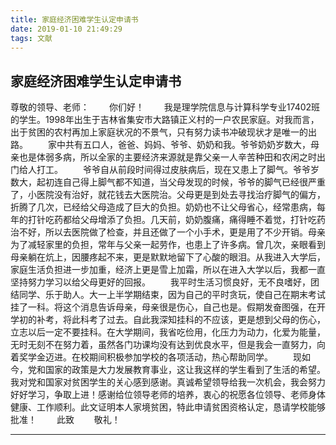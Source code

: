 ```yaml
---
title: 家庭经济困难学生认定申请书
date: 2019-01-10 21:49:29
tags: 文献
---
```

## 家庭经济困难学生认定申请书
<!--more-->
尊敬的领导、老师：
&emsp;&emsp;你们好！
&emsp;&emsp;我是理学院信息与计算科学专业17402班的学生。1998年出生于吉林省集安市大路镇正义村的一户农民家庭。对我而言，出于贫困的农村再加上家庭状况的不景气，只有努力读书冲破现状才是唯一的出路。
&emsp;&emsp;家中共有五口人，爸爸、妈妈、爷爷、奶奶和我。爷爷奶奶岁数大，母亲也是体弱多病，所以全家的主要经济来源就是靠父亲一人辛苦种田和农闲之时出门给人打工。
&emsp;&emsp;爷爷自从前段时间得过皮肤病后，现在又患上了脚气。爷爷岁数大，起初连自己得上脚气都不知道，当父母发现的时候，爷爷的脚气已经很严重了，小医院没有治好，就花钱去大医院治。父母更是到处去寻找治疗脚气的偏方，折腾了几次，已经给父母造成了巨大的负担。奶奶也不让父母省心，经常患病，每年的打针吃药都给父母增添了负担。几天前，奶奶腹痛，痛得睡不着觉，打针吃药治不好，所以去医院做了检查，并且还做了一个小手术，更是用了不少开销。母亲为了减轻家里的负担，常年与父亲一起劳作，也患上了许多病。曾几次，亲眼看到母亲躺在炕上，因腰疼起不来，更是默默地留下了心酸的眼泪。从我进入大学后，家庭生活负担进一步加重，经济上更是雪上加霜，所以在进入大学以后，我都一直坚持努力学习以给父母更好的回报。
&emsp;&emsp;我平时生活习惯良好，无不良嗜好，团结同学、乐于助人。大一上半学期结束，因为自己的平时贪玩，使自己在期末考试挂了一科。将这个消息告诉母亲，母亲很是伤心，自己也是。假期发奋图强，在开学初的补考，将此科考了过去。自此我深知挂科的不应该，更是想到父母的伤心，立志以后一定不要挂科。在大学期间，我省吃俭用，化压力为动力，化爱为能量，无时无刻不在努力着，虽然各门功课均没有达到优良水平，但是我会一直努力，向着奖学金迈进。在校期间积极参加学校的各项活动，热心帮助同学。
&emsp;&emsp;现如今，党和国家的政策是大力发展教育事业，这让我这样的学生看到了生活的希望。我对党和国家对贫困学生的关心感到感谢。真诚希望领导给我一次机会，我会努力好好学习，争取上进！感谢给位领导老师的培养，衷心的祝愿各位领导、老师身体健康、工作顺利。此文证明本人家境贫困，特此申请贫困资格认定，恳请学校能够批准！
&emsp;&emsp;此致
&emsp;&emsp;敬礼！
***